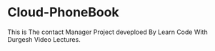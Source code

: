 # Cloud-PhoneBook

This is The contact Manager Project deveploed By Learn Code With Durgesh Video Lectures.
